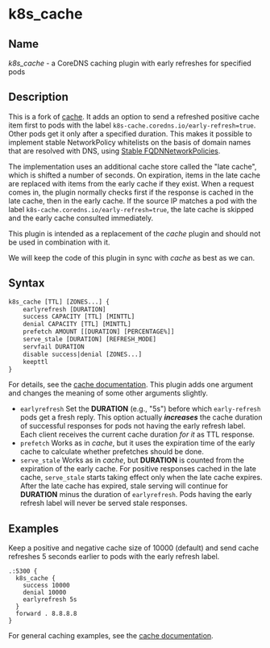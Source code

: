 # k8s_cache

## Name

*k8s_cache* - a CoreDNS caching plugin with early refreshes for specified pods

## Description

This is a fork of [cache](https://github.com/coredns/coredns/tree/master/plugin/cache). It
adds an option to send a refreshed positive cache item first to pods with the label
`k8s-cache.coredns.io/early-refresh=true`. Other pods get it only after a specified
duration. This makes it possible to implement stable NetworkPolicy whitelists on the basis
of domain names that are resolved with DNS, using [Stable FQDNNetworkPolicies](https://github.com/delta10/fqdnnetworkpolicies).

The implementation uses an additional cache store called the "late cache", which is
shifted a number of seconds. On expiration, items in the late cache are replaced with
items from the early cache if they exist. When a request comes in, the plugin normally
checks first if the response is cached in the late cache, then in the early cache. If the
source IP matches a pod with the label `k8s-cache.coredns.io/early-refresh=true`, the late
cache is skipped and the early cache consulted immediately.

This plugin is intended as a replacement of the *cache* plugin and should not be used in
combination with it.

We will keep the code of this plugin in sync with *cache* as best as we can.

## Syntax

~~~ txt
k8s_cache [TTL] [ZONES...] {
    earlyrefresh [DURATION]
    success CAPACITY [TTL] [MINTTL]
    denial CAPACITY [TTL] [MINTTL]
    prefetch AMOUNT [[DURATION] [PERCENTAGE%]]
    serve_stale [DURATION] [REFRESH_MODE]
    servfail DURATION
    disable success|denial [ZONES...]
    keepttl
}
~~~

For details, see the [cache documentation](https://coredns.io/plugins/cache/). This plugin
adds one argument and changes the meaning of some other arguments slightly.

* `earlyrefresh` Set the **DURATION** (e.g., "5s") before which `early-refresh` pods get a
fresh reply. This option actually ***increases*** the cache duration of successful
responses for pods not having the early refresh label. Each client receives the current
cache duration *for it* as TTL response.
* `prefetch` Works as in *cache*, but it uses the expiration time of the early cache to
calculate whether prefetches should be done.
* `serve_stale` Works as in *cache*, but **DURATION** is counted from the expiration of
the early cache. For positive responses cached in the late cache, `serve_stale` starts
taking effect only when the late cache expires. After the late cache has expired, stale
serving will continue for **DURATION** minus the duration of `earlyrefresh`. Pods having
the early refresh label will never be served stale responses.

## Examples

Keep a positive and negative cache size of 10000 (default) and send cache refreshes 5
seconds earlier to pods with the early refresh label.

~~~ corefile
.:5300 {
  k8s_cache {
    success 10000
    denial 10000
    earlyrefresh 5s
  }
  forward . 8.8.8.8
}
~~~

For general caching examples, see the [cache documentation](https://coredns.io/plugins/cache/).
